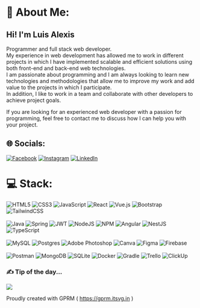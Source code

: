 # 💫 About Me:
## Hi! I'm Luis Alexis<br>
Programmer and full stack web developer.<br>
My experience in web development has allowed me to work in different projects in which I have implemented scalable and efficient solutions using both front-end and back-end web technologies.<br>
I am passionate about programming and I am always looking to learn new technologies and methodologies that allow me to improve my work and add value to the projects in which I participate.<br>
In addition, I like to work in a team and collaborate with other developers to achieve project goals.

If you are looking for an experienced web developer with a passion for programming, feel free to contact me to discuss how I can help you with your project.

## 🌐 Socials:
[![Facebook](https://img.shields.io/badge/Facebook-%231877F2.svg?logo=Facebook&logoColor=white)](https://facebook.com/luisalexis1990) [![Instagram](https://img.shields.io/badge/Instagram-%23E4405F.svg?logo=Instagram&logoColor=white)](https://instagram.com/luis_alexis73/) [![LinkedIn](https://img.shields.io/badge/LinkedIn-%230077B5.svg?logo=linkedin&logoColor=white)](https://www.linkedin.com/in/luis-alexis-galarza) 

# 💻 Stack:
![HTML5](https://img.shields.io/badge/HTML5-%23E34F26.svg?style=plastic&logo=html5&logoColor=white) ![CSS3](https://img.shields.io/badge/CSS3-%231572B6.svg?style=plastic&logo=css3&logoColor=white) ![JavaScript](https://img.shields.io/badge/JAVASCRIPT-%23323330.svg?style=plastic&logo=javascript&logoColor=%23F7DF1E) ![React](https://img.shields.io/badge/REACTjs-%2320232a.svg?style=plastic&logo=react&logoColor=%2361DAFB) ![Vue.js](https://img.shields.io/badge/VUEjs-%2335495e.svg?style=plastic&logo=vuedotjs&logoColor=%234FC08D) ![Bootstrap](https://img.shields.io/badge/bootstrap-%23563D7C.svg?style=plastic&logo=bootstrap&logoColor=white) ![TailwindCSS](https://img.shields.io/badge/Tailwindcss-%2338B2AC.svg?style=plastic&logo=tailwind-css&logoColor=white)<br> <br> ![Java](https://img.shields.io/badge/JAVA-%23ED8B00.svg?style=plastic&logo=java&logoColor=white) ![Spring](https://img.shields.io/badge/Spring-%236DB33F.svg?style=flat&logo=spring&logoColor=white) ![JWT](https://img.shields.io/badge/JWT-black?style=plastic&logo=JSON%20web%20tokens) ![NodeJS](https://img.shields.io/badge/Node.js-6DA55F?style=plastic&logo=node.js&logoColor=white) ![NPM](https://img.shields.io/badge/NPM-%23000000.svg?style=plastic&logo=npm&logoColor=white) ![Angular](https://img.shields.io/badge/angular-%23DD0031.svg?style=flat&logo=angular&logoColor=white) ![NestJS](https://img.shields.io/badge/Nestjs-%23E0234E.svg?style=flat&logo=nestjs&logoColor=white) ![TypeScript](https://img.shields.io/badge/TYPESCRIPT-%23007ACC.svg?style=flat&logo=typescript&logoColor=white)<br> <br> ![MySQL](https://img.shields.io/badge/MySql-%2300f.svg?style=plastic&logo=mysql&logoColor=white) ![Postgres](https://img.shields.io/badge/PostgreSql-%23316192.svg?style=plastic&logo=postgresql&logoColor=white) ![Adobe Photoshop](https://img.shields.io/badge/adobephotoshop-%2331A8FF.svg?style=flat&logo=adobephotoshop&logoColor=white) ![Canva](https://img.shields.io/badge/Canva-%2300C4CC.svg?style=plastic&logo=Canva&logoColor=white) ![Figma](https://img.shields.io/badge/figma-%23F24E1E.svg?style=plastic&logo=figma&logoColor=white) ![Firebase](https://img.shields.io/badge/firebase-%23039BE5.svg?style=plastic&logo=firebase) <br> <br> ![Postman](https://img.shields.io/badge/Postman-FF6C37?style=plastic&logo=postman&logoColor=white)  ![MongoDB](https://img.shields.io/badge/MongoDB-%234ea94b.svg?style=flat&logo=mongodb&logoColor=white) ![SQLite](https://img.shields.io/badge/SqLite-%2307405e.svg?style=flat&logo=sqlite&logoColor=white) ![Docker](https://img.shields.io/badge/docker-%230db7ed.svg?style=plastic&logo=docker&logoColor=white) ![Gradle](https://img.shields.io/badge/Gradle-02303A.svg?style=plastic&logo=Gradle&logoColor=white) ![Trello](https://img.shields.io/badge/Trello-%23026AA7.svg?style=plastic&logo=Trello&logoColor=white) ![ClickUp](https://img.shields.io/badge/ClickUp-%23026AA7.svg?style=plastic&logo=ClickUp&logoColor=white)

### ✍️ Tip of the day...
![](https://quotes-github-readme.vercel.app/api?type=horizontal&theme=tokyonight)

Proudly created with GPRM ( https://gprm.itsvg.in )
